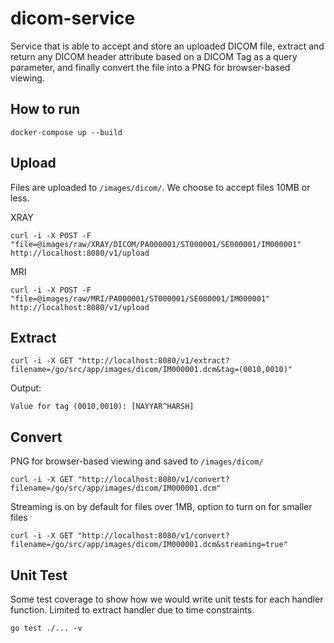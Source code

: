 # dicom-service
Service that is able to accept and store an uploaded DICOM file, extract and return any DICOM header attribute based on a DICOM Tag as a query parameter, and finally convert the file into a PNG for browser-based viewing.

## How to run
```
docker-compose up --build
```

## Upload

Files are uploaded to `/images/dicom/`. We choose to accept files 10MB or less.

XRAY
```
curl -i -X POST -F "file=@images/raw/XRAY/DICOM/PA000001/ST000001/SE000001/IM000001" http://localhost:8080/v1/upload
```

MRI
```
curl -i -X POST -F "file=@images/raw/MRI/PA000001/ST000001/SE000001/IM000001" http://localhost:8080/v1/upload
```

## Extract

```
curl -i -X GET "http://localhost:8080/v1/extract?filename=/go/src/app/images/dicom/IM000001.dcm&tag=(0010,0010)"
```

Output:
```
Value for tag (0010,0010): [NAYYAR^HARSH]
```

## Convert

PNG for browser-based viewing and saved to `/images/dicom/`

```
curl -i -X GET "http://localhost:8080/v1/convert?filename=/go/src/app/images/dicom/IM000001.dcm"

```

Streaming is on by default for files over 1MB, option to turn on for smaller files

```
curl -i -X GET "http://localhost:8080/v1/convert?filename=/go/src/app/images/dicom/IM000001.dcm&streaming=true"
```

## Unit Test
Some test coverage to show how we would write unit tests for each handler function. Limited to extract handler due to time constraints.

```
go test ./... -v
```